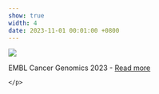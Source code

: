 ```yaml
---
show: true
width: 4
date: 2023-11-01 00:01:00 +0800
---
```

<div>
    <img data-src="{{ '/assets/images/photos/embl2023.jpg' | relative_url }}" class="lazy w-100 rounded" src="{{ '/assets/images/photos/embl2023.jpg' | relative_url }}">
  <div class="card-body">
    <p class="card-text">
      EMBL Cancer Genomics 2023 - <a href="https://www.scilifelab.se/news/scilifelab-researchers-visit-embl/" target="_blank">Read more</a>

    </p>
  </div>
</div>
